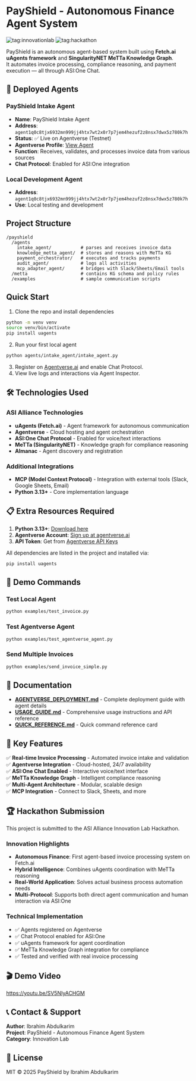 # PayShield - Autonomous Finance Agent System

![tag:innovationlab](https://img.shields.io/badge/innovationlab-3D8BD3)
![tag:hackathon](https://img.shields.io/badge/hackathon-5F43F1)

PayShield is an autonomous agent-based system built using **Fetch.ai uAgents framework** and **SingularityNET MeTTa Knowledge Graph**.  
It automates invoice processing, compliance reasoning, and payment execution — all through ASI:One Chat.

## 🤖 Deployed Agents

### PayShield Intake Agent
- **Name**: PayShield Intake Agent
- **Address**: `agent1q0c8tjx6932mn999jj4htx7wt2x0r7p7jem4hezuf2z8nsx7dwx5z780k7h`
- **Status**: ✅ Live on Agentverse (Testnet)
- **Agentverse Profile**: [View Agent](https://agentverse.ai/agents/details/agent1q0c8tjx6932mn999jj4htx7wt2x0r7p7jem4hezuf2z8nsx7dwx5z780k7h/profile)
- **Function**: Receives, validates, and processes invoice data from various sources
- **Chat Protocol**: Enabled for ASI:One integration

### Local Development Agent
- **Address**: `agent1q0c8tjx6932mn999jj4htx7wt2x0r7p7jem4hezuf2z8nsx7dwx5z780k7h`
- **Use**: Local testing and development

## Project Structure
```
/payshield
  /agents
    intake_agent/           # parses and receives invoice data
    knowledge_metta_agent/  # stores and reasons with MeTTa KG
    payment_orchestrator/   # executes and tracks payments
    audit_agent/            # logs all activities
    mcp_adapter_agent/      # bridges with Slack/Sheets/Email tools
  /metta                    # contains KG schema and policy rules
  /examples                 # sample communication scripts
```

## Quick Start
1. Clone the repo and install dependencies
```bash
python -m venv venv
source venv/bin/activate
pip install uagents
```

2. Run your first local agent
```bash
python agents/intake_agent/intake_agent.py
```

3. Register on [Agentverse.ai](https://Agentverse.ai) and enable Chat Protocol.
4. View live logs and interactions via Agent Inspector.

## 🛠️ Technologies Used

### ASI Alliance Technologies
- **uAgents (Fetch.ai)** - Agent framework for autonomous communication
- **Agentverse** - Cloud hosting and agent orchestration
- **ASI:One Chat Protocol** - Enabled for voice/text interactions
- **MeTTa (SingularityNET)** - Knowledge graph for compliance reasoning
- **Almanac** - Agent discovery and registration

### Additional Integrations
- **MCP (Model Context Protocol)** - Integration with external tools (Slack, Google Sheets, Email)
- **Python 3.13+** - Core implementation language

## 📋 Extra Resources Required

1. **Python 3.13+**: [Download here](https://www.python.org/downloads/)
2. **Agentverse Account**: [Sign up at agentverse.ai](https://agentverse.ai)
3. **API Token**: Get from [Agentverse API Keys](https://agentverse.ai/profile/api-keys)

All dependencies are listed in the project and installed via:
```bash
pip install uagents
```

## 🚀 Demo Commands

### Test Local Agent
```bash
python examples/test_invoice.py
```

### Test Agentverse Agent
```bash
python examples/test_agentverse_agent.py
```

### Send Multiple Invoices
```bash
python examples/send_invoice_simple.py
```

## 📖 Documentation

- **[AGENTVERSE_DEPLOYMENT.md](AGENTVERSE_DEPLOYMENT.md)** - Complete deployment guide with agent details
- **[USAGE_GUIDE.md](USAGE_GUIDE.md)** - Comprehensive usage instructions and API reference
- **[QUICK_REFERENCE.md](QUICK_REFERENCE.md)** - Quick command reference card

## 🎯 Key Features

✅ **Real-time Invoice Processing** - Automated invoice intake and validation  
✅ **Agentverse Integration** - Cloud-hosted, 24/7 availability  
✅ **ASI:One Chat Enabled** - Interactive voice/text interface  
✅ **MeTTa Knowledge Graph** - Intelligent compliance reasoning  
✅ **Multi-Agent Architecture** - Modular, scalable design  
✅ **MCP Integration** - Connect to Slack, Sheets, and more  

## 🏆 Hackathon Submission

This project is submitted to the ASI Alliance Innovation Lab Hackathon.

### Innovation Highlights
- **Autonomous Finance**: First agent-based invoice processing system on Fetch.ai
- **Hybrid Intelligence**: Combines uAgents coordination with MeTTa reasoning
- **Real-World Application**: Solves actual business process automation needs
- **Multi-Protocol**: Supports both direct agent communication and human interaction via ASI:One

### Technical Implementation
- ✅ Agents registered on Agentverse
- ✅ Chat Protocol enabled for ASI:One
- ✅ uAgents framework for agent coordination
- ✅ MeTTa Knowledge Graph integration for compliance
- ✅ Tested and verified with real invoice processing

## 🎬 Demo Video

https://youtu.be/SV5NIyACHGM

## 📞 Contact & Support

**Author**: Ibrahim Abdulkarim  
**Project**: PayShield - Autonomous Finance Agent System  
**Category**: Innovation Lab  

## 📄 License
MIT © 2025 PayShield by Ibrahim Abdulkarim
